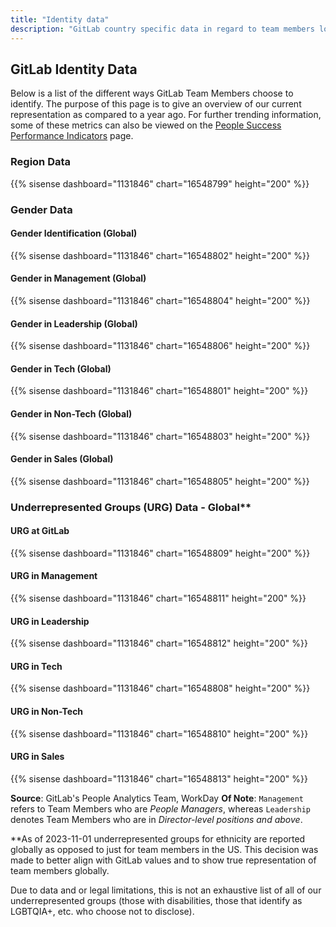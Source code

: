 ```yaml
---
title: "Identity data"
description: "GitLab country specific data in regard to team members location, gender, ethnicity, race, age etc. View data here!"
---
```


## GitLab Identity Data

Below is a list of the different ways GitLab Team Members choose to identify. The purpose of this page is to give an overview of our current representation as compared to a year ago. For further trending information, some of these metrics can also be viewed on the [People Success Performance Indicators](/handbook/people-group/people-success-performance-indicators/) page.

### Region Data

{{% sisense dashboard="1131846" chart="16548799" height="200" %}}

### Gender Data

#### Gender Identification (Global)

{{% sisense dashboard="1131846" chart="16548802" height="200" %}}

#### Gender in Management (Global)

{{% sisense dashboard="1131846" chart="16548804" height="200" %}}

#### Gender in Leadership (Global)

{{% sisense dashboard="1131846" chart="16548806" height="200" %}}

#### Gender in Tech (Global)

{{% sisense dashboard="1131846" chart="16548801" height="200" %}}

#### Gender in Non-Tech (Global)

{{% sisense dashboard="1131846" chart="16548803" height="200" %}}

#### Gender in Sales (Global)

{{% sisense dashboard="1131846" chart="16548805" height="200" %}}

### Underrepresented Groups (URG) Data - Global**

#### URG at GitLab

{{% sisense dashboard="1131846" chart="16548809" height="200" %}}

#### URG in Management

{{% sisense dashboard="1131846" chart="16548811" height="200" %}}

#### URG in Leadership

{{% sisense dashboard="1131846" chart="16548812" height="200" %}}

#### URG in Tech

{{% sisense dashboard="1131846" chart="16548808" height="200" %}}

#### URG in Non-Tech

{{% sisense dashboard="1131846" chart="16548810" height="200" %}}

#### URG in Sales

{{% sisense dashboard="1131846" chart="16548813" height="200" %}}

**Source**: GitLab's People Analytics Team, WorkDay
**Of Note**: `Management` refers to Team Members who are *People Managers*, whereas `Leadership` denotes Team Members who are in *Director-level positions and above*.

**As of 2023-11-01 underrepresented groups for ethnicity are reported globally as opposed to just for team members in the US. This decision was made to better align with GitLab values and to show true representation of team members globally.

Due to data and or legal limitations, this is not an exhaustive list of all of our underrepresented groups (those with disabilities, those that identify as LGBTQIA+, etc. who choose not to disclose).
